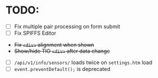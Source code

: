 # TODO:

- [ ] Fix multiple pair processing on form submit
- [ ] Fix SPIFFS Editor
- ~~Fix `<div>` alignment when shown~~
- ~~Show/hide TIO `<div>` after data change~~
- [ ] `/api/v1/info/sensors/` loads twice on `settings.htm` load
- [ ] `event.preventDefault();` is deprecated